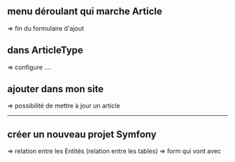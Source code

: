 ## menu déroulant qui marche Article

=> fin du formulaire d'ajout

## dans ArticleType 

=> configure .... 

## ajouter dans mon site 

=> possibilité de mettre à jour un article 

----------------------

## créer un nouveau projet Symfony 

=> relation entre les Entités (relation entre les tables)
=> form qui vont avec 